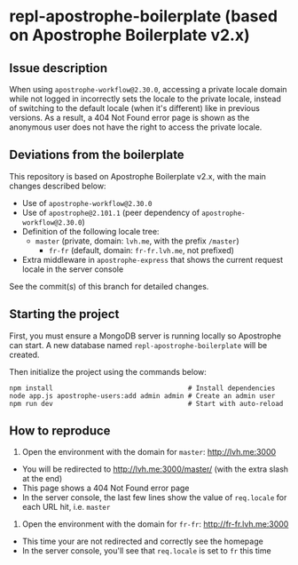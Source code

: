 # repl-apostrophe-boilerplate (based on Apostrophe Boilerplate v2.x)

## Issue description

When using `apostrophe-workflow@2.30.0`, accessing a private locale domain while not logged in incorrectly sets the
locale to the private locale, instead of switching to the default locale (when it's different) like in previous
versions. As a result, a 404 Not Found error page is shown as the anonymous user does not have the right to access the
private locale.

## Deviations from the boilerplate

This repository is based on Apostrophe Boilerplate v2.x, with the main changes described below:

- Use of `apostrophe-workflow@2.30.0`
- Use of `apostrophe@2.101.1` (peer dependency of `apostrophe-workflow@2.30.0`)
- Definition of the following locale tree:
  - `master` (private, domain: `lvh.me`, with the prefix `/master`)
    - `fr-fr` (default, domain: `fr-fr.lvh.me`, not prefixed)
- Extra middleware in `apostrophe-express` that shows the current request locale in the server console

See the commit(s) of this branch for detailed changes.

## Starting the project

First, you must ensure a MongoDB server is running locally so Apostrophe can start. A new database named
`repl-apostrophe-boilerplate` will be created.

Then initialize the project using the commands below:

```shell
npm install                                  # Install dependencies
node app.js apostrophe-users:add admin admin # Create an admin user
npm run dev                                  # Start with auto-reload
```

## How to reproduce

1. Open the environment with the domain for `master`: http://lvh.me:3000
  - You will be redirected to http://lvh.me:3000/master/ (with the extra slash at the end)
  - This page shows a 404 Not Found error page
  - In the server console, the last few lines show the value of `req.locale` for each URL hit, i.e. `master`
1. Open the environment with the domain for `fr-fr`: http://fr-fr.lvh.me:3000
  - This time your are not redirected and correctly see the homepage
  - In the server console, you'll see that `req.locale` is set to `fr` this time
